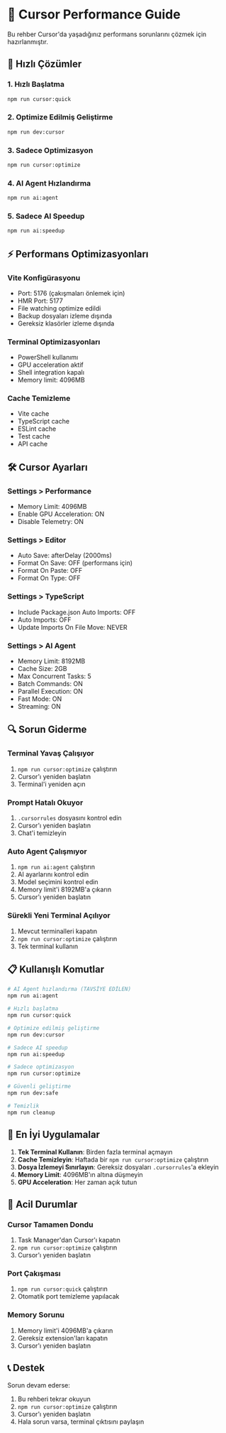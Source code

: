 # 🚀 Cursor Performance Guide

Bu rehber Cursor'da yaşadığınız performans sorunlarını çözmek için hazırlanmıştır.

## 🔧 Hızlı Çözümler

### 1. Hızlı Başlatma
```bash
npm run cursor:quick
```

### 2. Optimize Edilmiş Geliştirme
```bash
npm run dev:cursor
```

### 3. Sadece Optimizasyon
```bash
npm run cursor:optimize
```

### 4. AI Agent Hızlandırma
```bash
npm run ai:agent
```

### 5. Sadece AI Speedup
```bash
npm run ai:speedup
```

## ⚡ Performans Optimizasyonları

### Vite Konfigürasyonu
- Port: 5176 (çakışmaları önlemek için)
- HMR Port: 5177
- File watching optimize edildi
- Backup dosyaları izleme dışında
- Gereksiz klasörler izleme dışında

### Terminal Optimizasyonları
- PowerShell kullanımı
- GPU acceleration aktif
- Shell integration kapalı
- Memory limit: 4096MB

### Cache Temizleme
- Vite cache
- TypeScript cache
- ESLint cache
- Test cache
- API cache

## 🛠️ Cursor Ayarları

### Settings > Performance
- Memory Limit: 4096MB
- Enable GPU Acceleration: ON
- Disable Telemetry: ON

### Settings > Editor
- Auto Save: afterDelay (2000ms)
- Format On Save: OFF (performans için)
- Format On Paste: OFF
- Format On Type: OFF

### Settings > TypeScript
- Include Package.json Auto Imports: OFF
- Auto Imports: OFF
- Update Imports On File Move: NEVER

### Settings > AI Agent
- Memory Limit: 8192MB
- Cache Size: 2GB
- Max Concurrent Tasks: 5
- Batch Commands: ON
- Parallel Execution: ON
- Fast Mode: ON
- Streaming: ON

## 🔍 Sorun Giderme

### Terminal Yavaş Çalışıyor
1. `npm run cursor:optimize` çalıştırın
2. Cursor'ı yeniden başlatın
3. Terminal'i yeniden açın

### Prompt Hatalı Okuyor
1. `.cursorrules` dosyasını kontrol edin
2. Cursor'ı yeniden başlatın
3. Chat'i temizleyin

### Auto Agent Çalışmıyor
1. `npm run ai:agent` çalıştırın
2. AI ayarlarını kontrol edin
3. Model seçimini kontrol edin
4. Memory limit'i 8192MB'a çıkarın
5. Cursor'ı yeniden başlatın

### Sürekli Yeni Terminal Açılıyor
1. Mevcut terminalleri kapatın
2. `npm run cursor:optimize` çalıştırın
3. Tek terminal kullanın

## 📋 Kullanışlı Komutlar

```bash
# AI Agent hızlandırma (TAVSİYE EDİLEN)
npm run ai:agent

# Hızlı başlatma
npm run cursor:quick

# Optimize edilmiş geliştirme
npm run dev:cursor

# Sadece AI speedup
npm run ai:speedup

# Sadece optimizasyon
npm run cursor:optimize

# Güvenli geliştirme
npm run dev:safe

# Temizlik
npm run cleanup
```

## 🎯 En İyi Uygulamalar

1. **Tek Terminal Kullanın**: Birden fazla terminal açmayın
2. **Cache Temizleyin**: Haftada bir `npm run cursor:optimize` çalıştırın
3. **Dosya İzlemeyi Sınırlayın**: Gereksiz dosyaları `.cursorrules`'a ekleyin
4. **Memory Limit**: 4096MB'ın altına düşmeyin
5. **GPU Acceleration**: Her zaman açık tutun

## 🚨 Acil Durumlar

### Cursor Tamamen Dondu
1. Task Manager'dan Cursor'ı kapatın
2. `npm run cursor:optimize` çalıştırın
3. Cursor'ı yeniden başlatın

### Port Çakışması
1. `npm run cursor:quick` çalıştırın
2. Otomatik port temizleme yapılacak

### Memory Sorunu
1. Memory limit'i 4096MB'a çıkarın
2. Gereksiz extension'ları kapatın
3. Cursor'ı yeniden başlatın

## 📞 Destek

Sorun devam ederse:
1. Bu rehberi tekrar okuyun
2. `npm run cursor:optimize` çalıştırın
3. Cursor'ı yeniden başlatın
4. Hala sorun varsa, terminal çıktısını paylaşın
